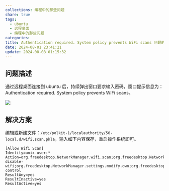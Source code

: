 ```yaml
---
collections: 编程中的那些问题
share: true
tags:
  - ubuntu
  - 远程桌面
  - 编程中的那些问题
categories: 
title: Authentication required. System policy prevents WiFi scans 问题的解决
date: 2024-08-01 23:41:21
update: 2024-08-08 01:15:32
---
```


## 问题描述

通过远程桌面连接到 ubuntu 后，持续弹出窗口要求输入密码，窗口提示信息为：Authentication required. System policy prevents WiFi scans。

![](assets/img/Authentication%20required.%20System%20policy%20prevents%20WiFi%20scans%20问题的解决/IMG-20240802203008702.png)

## 解决方案

编辑或新建文件：`/etc/polkit-1/localauthority/50-local.d/wifi.scan.pkla`，输入如下内容保存，重启操作系统即可。

```
[Allow Wifi Scan]
Identity=unix-user:*
Action=org.freedesktop.NetworkManager.wifi.scan;org.freedesktop.NetworkManager.enable-disable-wifi;org.freedesktop.NetworkManager.settings.modify.own;org.freedesktop.NetworkManager.settings.modify.system;org.freedesktop.NetworkManager.network-control
ResultAny=yes
ResultInactive=yes
ResultActive=yes
```